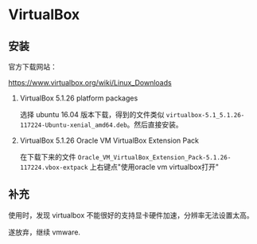 # VirtualBox

## 安装

官方下载网站：

https://www.virtualbox.org/wiki/Linux_Downloads

1. VirtualBox 5.1.26 platform packages

	选择 ubuntu 16.04 版本下载，得到的文件类似 `virtualbox-5.1_5.1.26-117224-Ubuntu-xenial_amd64.deb`。然后直接安装。

2. VirtualBox 5.1.26 Oracle VM VirtualBox Extension Pack

	在下载下来的文件 `Oracle_VM_VirtualBox_Extension_Pack-5.1.26-117224.vbox-extpack` 上右键点"使用oracle vm virtualbox打开"

## 补充

使用时，发现 virtualbox 不能很好的支持显卡硬件加速，分辨率无法设置太高。

遂放弃，继续 vmware.